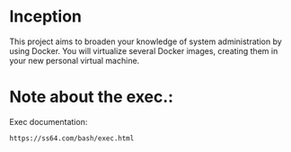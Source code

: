 # Inception
 This project aims to broaden your knowledge of system administration by using Docker. You will virtualize several Docker images, creating them in your new personal virtual machine. 




# Note about the exec.:

Exec documentation:

	https://ss64.com/bash/exec.html
